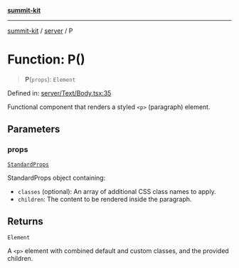 [**summit-kit**](../../README.md)

***

[summit-kit](../../modules.md) / [server](../README.md) / P

# Function: P()

> **P**(`props`): `Element`

Defined in: [server/Text/Body.tsx:35](https://github.com/andrewgremlich/summit-kit/blob/1ec5a7906d21614d7daffeb0dce4c10e19b10d65/src/react/server/Text/Body.tsx#L35)

Functional component that renders a styled `<p>` (paragraph) element.

## Parameters

### props

[`StandardProps`](../type-aliases/StandardProps.md)

StandardProps object containing:
  - `classes` (optional): An array of additional CSS class names to apply.
  - `children`: The content to be rendered inside the paragraph.

## Returns

`Element`

A `<p>` element with combined default and custom classes, and the provided children.
